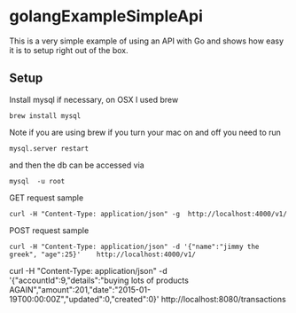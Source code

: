 # golangExampleSimpleApi

This is a very simple example of using an API with Go and shows how easy it is to setup right out of the box.

## Setup

Install mysql if necessary, on OSX I used brew

`brew install mysql`

Note if you are using brew if you turn your mac on and off you need to run 

`mysql.server restart`

and then the db can be accessed via

`mysql  -u root`

 


GET request sample

```
curl -H "Content-Type: application/json" -g  http://localhost:4000/v1/
```

POST request sample


```
curl -H "Content-Type: application/json" -d '{"name":"jimmy the greek", "age":25}'    http://localhost:4000/v1/
```

curl -H "Content-Type: application/json" -d '{"accountId":9,"details":"buying lots of products AGAIN","amount":201,"date":"2015-01-19T00:00:00Z","updated":0,"created":0}' http://localhost:8080/transactions

